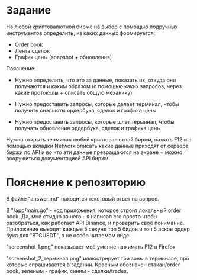 # Задание
На любой криптовалютной бирже на выбор с помощью подручных инструментов определить, из каких данных формируется:
- Order book
- Лента сделок
- График цены (snapshot + обновления)

Пояснение:
- Нужно определить, что это за данные, показать их, откуда они получаются и каким образом (с помощью каких запросов, через какие протоколы + описать общую механику)

- Нужно предоставить запросы, которые делает терминал, чтобы получить снэпшоты ордербука, сделок и графика цены

- Нужно предоставить запросы, которые шлёт терминал, чтобы получать обновления ордербука, сделок и графика цены

Нужно открыть терминал любой криптовалютной биржи, нажать F12 и с помощью вкладки Network описать какие данные приходят от сервера биржи по API и во что эти данные превращаются на экране + можно вооружиться документацией API биржи.



# Пояснение к репозиторию

В файле "answer.md" находится текстовый ответ на вопрос.

В "/app/main.go" - код приложения, которое строит локальный order book. Да, мне стыдно за него - я написал его просто чтобы разобраться, как работает API Binance, и проверить своё понимание. Приложение выводит каждые 5 секунд топ 5 бидов и топ 5 асков ордер бука для "BTCUSDT", в не особо читаемом виде.

"screenshot_1.png" показывает моё умение нажимать F12 в Firefox

"screenshot_2_терминал.png" иллюстрирует три зоны в терминале, про которые спрашивается в задании. Красным обозначен стакан/order book, зеленым - график, синим - сделки/trades.
